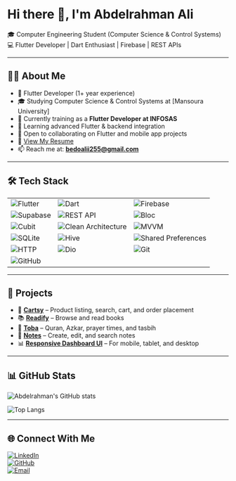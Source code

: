 # Hi there 👋, I'm Abdelrahman Ali

🎓 Computer Engineering Student (Computer Science & Control Systems)  
💻 Flutter Developer | Dart Enthusiast | Firebase | REST APIs  

---

## 👨‍💻 About Me
- 🔭 Flutter Developer (1+ year experience)  
- 🎓 Studying Computer Science & Control Systems at [Mansoura University]  
- 💼 Currently training as a **Flutter Developer at INFOSAS**  
- 🌱 Learning advanced Flutter & backend integration  
- 👯 Open to collaborating on Flutter and mobile app projects
- 📄 [View My Resume](https://flowcv.com/resume/gvmrg7tgv7wd)
- 📫 Reach me at: **bedoalii255@gmail.com**


---
## 🛠 Tech Stack

| | | |
|---|---|---|
| ![Flutter](https://img.shields.io/badge/Flutter-02569B?style=for-the-badge&logo=flutter&logoColor=white) | ![Dart](https://img.shields.io/badge/Dart-0175C2?style=for-the-badge&logo=dart&logoColor=white) | ![Firebase](https://img.shields.io/badge/Firebase-FFCA28?style=for-the-badge&logo=firebase&logoColor=black) |
| ![Supabase](https://img.shields.io/badge/Supabase-3ECF8E?style=for-the-badge&logo=supabase&logoColor=white) | ![REST API](https://img.shields.io/badge/REST_API-00CED1?style=for-the-badge&logo=rest&logoColor=white) | ![Bloc](https://img.shields.io/badge/Bloc-1389FD?style=for-the-badge&logo=flutter&logoColor=white) |
| ![Cubit](https://img.shields.io/badge/Cubit-004488?style=for-the-badge&logo=flutter&logoColor=white) | ![Clean Architecture](https://img.shields.io/badge/Clean_Architecture-008080?style=for-the-badge&logo=arch-linux&logoColor=white) | ![MVVM](https://img.shields.io/badge/MVVM-4B0082?style=for-the-badge&logo=architecture&logoColor=white) |
| ![SQLite](https://img.shields.io/badge/SQLite-003B57?style=for-the-badge&logo=sqlite&logoColor=white) | ![Hive](https://img.shields.io/badge/Hive-8B4513?style=for-the-badge&logo=hive&logoColor=white) | ![Shared Preferences](https://img.shields.io/badge/Shared_Preferences-F5DE50?style=for-the-badge&logo=android&logoColor=black) |
| ![HTTP](https://img.shields.io/badge/HTTP_Client-4682B4?style=for-the-badge&logo=http&logoColor=white) | ![Dio](https://img.shields.io/badge/Dio-DC143C?style=for-the-badge&logo=axios&logoColor=white) | ![Git](https://img.shields.io/badge/Git-F05032?style=for-the-badge&logo=git&logoColor=white) |
| ![GitHub](https://img.shields.io/badge/GitHub-000000?style=for-the-badge&logo=github&logoColor=white) |  |  |

---

## 🚀 Projects
- 📱 [**Cartsy**](https://github.com/abdelrahmanali299/Cartsy) – Product listing, search, cart, and order placement  
- 📚 [**Readify**](https://github.com/abdelrahmanali299/Readify) – Browse and read books  
- 📖 [**Toba**](https://github.com/abdelrahmanali299/Toba) – Quran, Azkar, prayer times, and tasbih  
- 📝 [**Notes**]() – Create, edit, and search notes  
- 📊 [**Responsive Dashboard UI**](https://github.com/abdelrahmanali299/Dash-board) – For mobile, tablet, and desktop  
  

---

## 📊 GitHub Stats
![Abdelrahman's GitHub stats](https://github-readme-stats.vercel.app/api?username=abdelrahmanali299&show_icons=true&theme=radical)  

![Top Langs](https://github-readme-stats.vercel.app/api/top-langs/?username=abdelrahmanali299&layout=compact&theme=radical)  

---

## 🌐 Connect With Me
[![LinkedIn](https://img.shields.io/badge/LinkedIn-0077B5?style=for-the-badge&logo=linkedin&logoColor=white)](https://www.linkedin.com/in/abdelrahman-ali-2984492b8)  
[![GitHub](https://img.shields.io/badge/GitHub-000?style=for-the-badge&logo=github&logoColor=white)](https://github.com/abdelrahmanali299)  
[![Email](https://img.shields.io/badge/Email-D14836?style=for-the-badge&logo=gmail&logoColor=white)](mailto:bedoalii255@gmail.com)  
